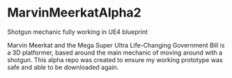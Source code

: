 # MarvinMeerkatAlpha2
Shotgun mechanic fully working in UE4 blueprint

Marvin Meerkat and the Mega Super Ultra Life-Changing Government Bill is a 3D platformer, based around the main mechanic of moving around with a shotgun. This alpha repo was created to ensure my working prototype was safe and able to be downloaded again.
